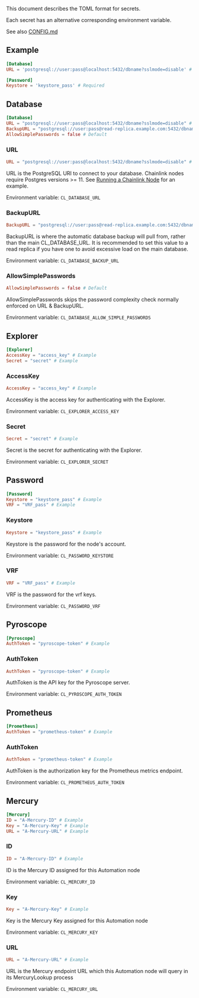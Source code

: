 [//]: # (Documentation generated from docs/secrets.toml - DO NOT EDIT.)

This document describes the TOML format for secrets.

Each secret has an alternative corresponding environment variable.

See also [CONFIG.md](CONFIG.md)

## Example

```toml
[Database]
URL = 'postgresql://user:pass@localhost:5432/dbname?sslmode=disable' # Required

[Password]
Keystore = 'keystore_pass' # Required
```

## Database
```toml
[Database]
URL = "postgresql://user:pass@localhost:5432/dbname?sslmode=disable" # Example
BackupURL = "postgresql://user:pass@read-replica.example.com:5432/dbname?sslmode=disable" # Example
AllowSimplePasswords = false # Default
```


### URL
```toml
URL = "postgresql://user:pass@localhost:5432/dbname?sslmode=disable" # Example
```
URL is the PostgreSQL URI to connect to your database. Chainlink nodes require Postgres versions >= 11. See
[Running a Chainlink Node](https://docs.chain.link/docs/running-a-chainlink-node/#set-the-remote-database_url-config) for an example.

Environment variable: `CL_DATABASE_URL`

### BackupURL
```toml
BackupURL = "postgresql://user:pass@read-replica.example.com:5432/dbname?sslmode=disable" # Example
```
BackupURL is where the automatic database backup will pull from, rather than the main CL_DATABASE_URL. It is recommended
to set this value to a read replica if you have one to avoid excessive load on the main database.

Environment variable: `CL_DATABASE_BACKUP_URL`

### AllowSimplePasswords
```toml
AllowSimplePasswords = false # Default
```
AllowSimplePasswords skips the password complexity check normally enforced on URL & BackupURL.

Environment variable: `CL_DATABASE_ALLOW_SIMPLE_PASSWORDS`

## Explorer
```toml
[Explorer]
AccessKey = "access_key" # Example
Secret = "secret" # Example
```


### AccessKey
```toml
AccessKey = "access_key" # Example
```
AccessKey is the access key for authenticating with the Explorer.

Environment variable: `CL_EXPLORER_ACCESS_KEY`

### Secret
```toml
Secret = "secret" # Example
```
Secret is the secret for authenticating with the Explorer.

Environment variable: `CL_EXPLORER_SECRET`

## Password
```toml
[Password]
Keystore = "keystore_pass" # Example
VRF = "VRF_pass" # Example
```


### Keystore
```toml
Keystore = "keystore_pass" # Example
```
Keystore is the password for the node's account.

Environment variable: `CL_PASSWORD_KEYSTORE`

### VRF
```toml
VRF = "VRF_pass" # Example
```
VRF is the password for the vrf keys.

Environment variable: `CL_PASSWORD_VRF`

## Pyroscope
```toml
[Pyroscope]
AuthToken = "pyroscope-token" # Example
```


### AuthToken
```toml
AuthToken = "pyroscope-token" # Example
```
AuthToken is the API key for the Pyroscope server.

Environment variable: `CL_PYROSCOPE_AUTH_TOKEN`

## Prometheus
```toml
[Prometheus]
AuthToken = "prometheus-token" # Example
```


### AuthToken
```toml
AuthToken = "prometheus-token" # Example
```
AuthToken is the authorization key for the Prometheus metrics endpoint.

Environment variable: `CL_PROMETHEUS_AUTH_TOKEN`

## Mercury
```toml
[Mercury]
ID = "A-Mercury-ID" # Example
Key = "A-Mercury-Key" # Example
URL = "A-Mercury-URL" # Example
```


### ID
```toml
ID = "A-Mercury-ID" # Example
```
ID is the Mercury ID assigned for this Automation node

Environment variable: `CL_MERCURY_ID`

### Key
```toml
Key = "A-Mercury-Key" # Example
```
Key is the Mercury Key assigned for this Automation node

Environment variable: `CL_MERCURY_KEY`

### URL
```toml
URL = "A-Mercury-URL" # Example
```
URL is the Mercury endpoint URL which this Automation node will query in its MercuryLookup process

Environment variable: `CL_MERCURY_URL`

